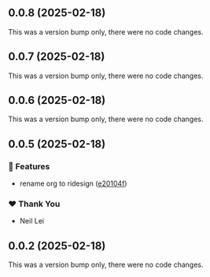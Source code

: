 ## 0.0.8 (2025-02-18)

This was a version bump only, there were no code changes.

## 0.0.7 (2025-02-18)

This was a version bump only, there were no code changes.

## 0.0.6 (2025-02-18)

This was a version bump only, there were no code changes.

## 0.0.5 (2025-02-18)

### 🚀 Features

- rename org to ridesign ([e20104f](https://github.com/AI-RIDER/ri.design/commit/e20104f))

### ❤️  Thank You

- Neil Lei

## 0.0.2 (2025-02-18)

This was a version bump only, there were no code changes.